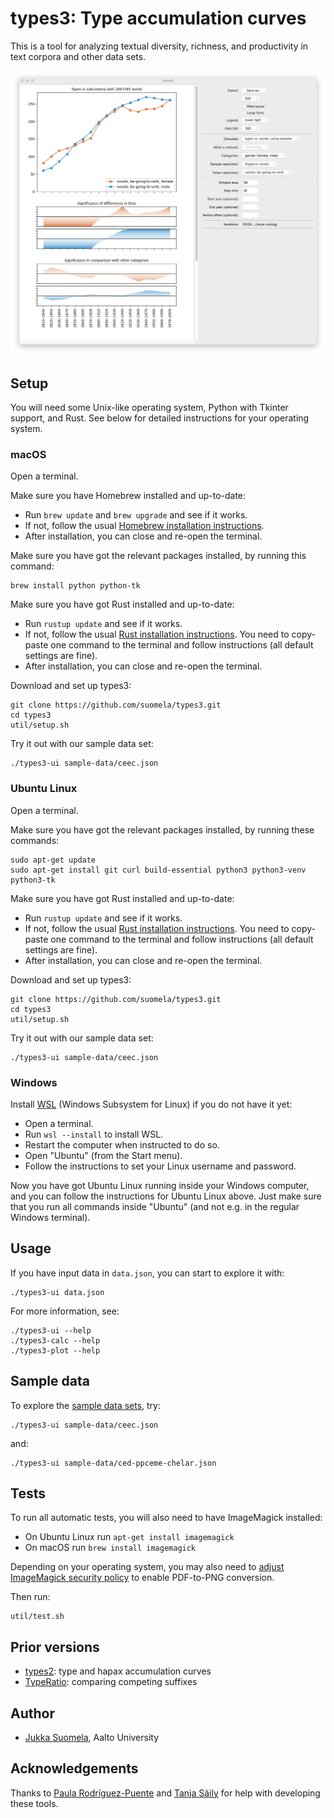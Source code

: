 # types3: Type accumulation curves

This is a tool for analyzing textual diversity, richness, and productivity in text corpora and other data sets.

![Screenshot: user interface](doc/types3.png)

## Setup

You will need some Unix-like operating system, Python with Tkinter support, and Rust. See below for detailed instructions for your operating system.

### macOS

Open a terminal.

Make sure you have Homebrew installed and up-to-date:

- Run `brew update` and `brew upgrade` and see if it works.
- If not, follow the usual [Homebrew installation instructions](https://brew.sh).
- After installation, you can close and re-open the terminal.

Make sure you have got the relevant packages installed, by running this command:

    brew install python python-tk

Make sure you have got Rust installed and up-to-date:

- Run `rustup update` and see if it works.
- If not, follow the usual [Rust installation instructions](https://www.rust-lang.org/tools/install). You need to copy-paste one command to the terminal and follow instructions (all default settings are fine).
- After installation, you can close and re-open the terminal.

Download and set up types3:

    git clone https://github.com/suomela/types3.git
    cd types3
    util/setup.sh

Try it out with our sample data set:

    ./types3-ui sample-data/ceec.json

### Ubuntu Linux

Open a terminal.

Make sure you have got the relevant packages installed, by running these commands:

    sudo apt-get update
    sudo apt-get install git curl build-essential python3 python3-venv python3-tk

Make sure you have got Rust installed and up-to-date:

- Run `rustup update` and see if it works.
- If not, follow the usual [Rust installation instructions](https://www.rust-lang.org/tools/install). You need to copy-paste one command to the terminal and follow instructions (all default settings are fine).
- After installation, you can close and re-open the terminal.

Download and set up types3:

    git clone https://github.com/suomela/types3.git
    cd types3
    util/setup.sh

Try it out with our sample data set:

    ./types3-ui sample-data/ceec.json

### Windows

Install [WSL](https://learn.microsoft.com/en-us/windows/wsl/install) (Windows Subsystem for Linux) if you do not have it yet:

- Open a terminal.
- Run `wsl --install` to install WSL.
- Restart the computer when instructed to do so.
- Open "Ubuntu" (from the Start menu).
- Follow the instructions to set your Linux username and password.

Now you have got Ubuntu Linux running inside your Windows computer, and you can follow the instructions for Ubuntu Linux above. Just make sure that you run all commands inside "Ubuntu" (and not e.g. in the regular Windows terminal).

## Usage

If you have input data in `data.json`, you can start to explore it with:

    ./types3-ui data.json

For more information, see:

    ./types3-ui --help
    ./types3-calc --help
    ./types3-plot --help

## Sample data

To explore the [sample data sets](sample-data), try:

    ./types3-ui sample-data/ceec.json

and:

    ./types3-ui sample-data/ced-ppceme-chelar.json

## Tests

To run all automatic tests, you will also need to have ImageMagick installed:

- On Ubuntu Linux run `apt-get install imagemagick`
- On macOS run `brew install imagemagick`

Depending on your operating system, you may also need to [adjust ImageMagick security policy](https://stackoverflow.com/questions/52998331/imagemagick-security-policy-pdf-blocking-conversion) to enable PDF-to-PNG conversion.

Then run:

    util/test.sh

## Prior versions

- [types2](https://github.com/suomela/types): type and hapax accumulation curves
- [TypeRatio](https://github.com/suomela/type-ratio): comparing competing suffixes

## Author

- [Jukka Suomela](https://jukkasuomela.fi/), Aalto University

## Acknowledgements

Thanks to [Paula Rodríguez-Puente](https://www.usc-vlcg.es/PRP.htm) and [Tanja Säily](https://tanjasaily.fi/) for help with developing these tools.
